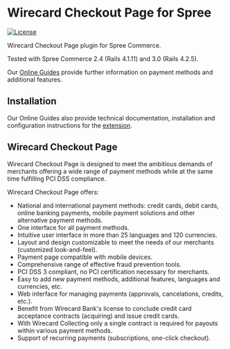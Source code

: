 # Wirecard Checkout Page for Spree

[![License](https://img.shields.io/badge/license-GPLv2-blue.svg)](https://raw.githubusercontent.com/wirecard/spree_wirecard_wcp/master/LICENSE)

Wirecard Checkout Page plugin for Spree Commerce.

Tested with Spree Commerce 2.4 (Rails 4.1.11) and 3.0 (Rails 4.2.5).

Our [Online Guides](https://guides.wirecard.at/) provide further information on payment methods and additional features.

## Installation
Our Online Guides also provide technical documentation, installation and configuration instructions for the [extension](https://guides.wirecard.at/doku.php/shop_plugins:spree_wcp:start "Installation details").

## Wirecard Checkout Page 
Wirecard Checkout Page is designed to meet the ambitious demands of merchants offering a wide range of payment methods while at the same time fulfilling PCI DSS compliance.

Wirecard Checkout Page offers:
  - National and international payment methods: credit cards, debit cards, online banking payments, mobile payment solutions and other alternative payment methods.
  - One interface for all payment methods.
  - Intuitive user interface in more than 25 languages and 120 currencies.
  - Layout and design customizable to meet the needs of our merchants (customized look-and-feel).
  - Payment page compatible with mobile devices.
  - Comprehensive range of effective fraud prevention tools.
  - PCI DSS 3 compliant, no PCI certification necessary for merchants.
  - Easy to add new payment methods, additional features, languages and currencies, etc.
  - Web interface for managing payments (approvals, cancelations, credits, etc.).
  - Benefit from Wirecard Bank's license to conclude credit card acceptance contracts (acquiring) and issue credit cards.
  - With Wirecard Collecting only a single contract is required for payouts within various payment methods.
  - Support of recurring payments (subscriptions, one-click checkout).
